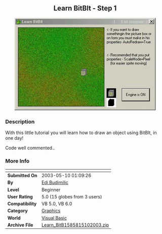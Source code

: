 ﻿<div align="center">

## Learn BitBlt \- Step 1

<img src="PIC20035101998554.JPG">
</div>

### Description

With this little tutorial you will learn how to draw an object using BitBlt, in one day!

Code well commented..
 
### More Info
 


<span>             |<span>
---                |---
**Submitted On**   |2003-05-10 01:09:26
**By**             |[Edi Budimilic](https://github.com/Planet-Source-Code/PSCIndex/blob/master/ByAuthor/edi-budimilic.md)
**Level**          |Beginner
**User Rating**    |5.0 (15 globes from 3 users)
**Compatibility**  |VB 5\.0, VB 6\.0
**Category**       |[Graphics](https://github.com/Planet-Source-Code/PSCIndex/blob/master/ByCategory/graphics__1-46.md)
**World**          |[Visual Basic](https://github.com/Planet-Source-Code/PSCIndex/blob/master/ByWorld/visual-basic.md)
**Archive File**   |[Learn\_BitB1585815102003\.zip](https://github.com/Planet-Source-Code/edi-budimilic-learn-bitblt-step-1__1-45385/archive/master.zip)








